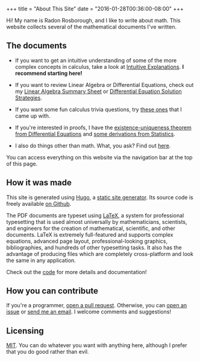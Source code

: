 +++
title = "About This Site"
date = "2016-01-28T00:36:00-08:00"
+++

Hi! My name is Radon Rosborough, and I like to write about math. This
website collects several of the mathematical documents I've written.

## The documents

* If you want to get an intuitive understanding of some of the more
  complex concepts in calculus, take a look
  at [Intuitive Explanations][calculus]. **I recommend starting
  here!**

* If you want to review Linear Algebra or Differential Equations,
  check out my [Linear Algebra Summary Sheet][linalg]
  or [Differential Equation Solution Strategies][diffeqs].

* If you want some fun calculus trivia questions,
  try [these ones][calc bowl] that I came up with.

* If you're interested in proofs, I have
  the [existence-uniqueness theorem from Differential Equations][p-l]
  and [some derivations from Statistics][stats].

* I also do things other than math. What, you ask? Find
  out [here][other].

You can access everything on this website via the navigation bar at
the top of this page.

## How it was made

This site is generated using [Hugo], a [static site generator][ssg].
Its source code is freely available [on Github][ie github].

The PDF documents are typeset using [LaTeX], a system for professional
typesetting that is used almost universally by mathematicians,
scientists, and engineers for the creation of mathematical,
scientific, and other documents. LaTeX is extremely full-featured and
supports complex equations, advanced page layout, professional-looking
graphics, bibliographies, and hundreds of other typesetting tasks. It
also has the advantage of producing files which are completely
cross-platform and look the same in any application.

Check out the [code][ie github] for more details and documentation!

## How you can contribute

If you're a programmer, [open a pull request][pr]. Otherwise, you can
[open an issue][issue] or [send me an email][email]. I welcome
comments and suggestions!

## Licensing

[MIT]. You can do whatever you want with anything here, although I
prefer that you do good rather than evil.

[amsart]: https://www.ctan.org/pkg/amsart
[calc bowl]: /calculus-bowl-expert-edition
[calculus]: /calculus-intuitive-explanations
[diffeqs]: /differential-equation-solution-strategies
[document class]: https://en.wikibooks.org/wiki/LaTeX/Document_Structure#Document_classes
[email]: mailto:radon.rosborough@gmail.com
[hugo]: https://gohugo.io/
[ie github]: https://github.com/raxod502/intuitive-explanations
[issue]: https://github.com/raxod502/intuitive-explanations/issues
[latex]: https://latex-project.org/
[linalg]: /linear-algebra-summary-sheet
[mit]: https://github.com/raxod502/intuitive-explanations/blob/master/LICENSE.md
[other]: /other-projects
[p-l]: /picard-lindelof-theorem
[pr]: https://github.com/raxod502/intuitive-explanations/pulls
[ssg]: https://davidwalsh.name/introduction-static-site-generators
[stats]: /probability-distributions-means-and-variances

